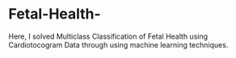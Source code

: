 # Fetal-Health-
Here, I solved Multiclass Classification of Fetal Health using Cardiotocogram Data through using machine learning techniques.
